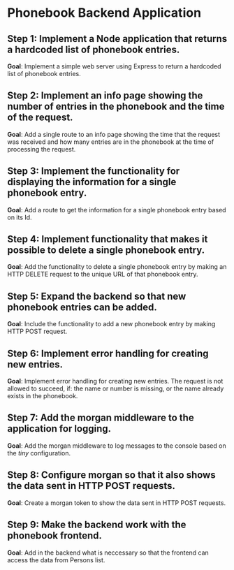 # Phonebook Backend Application

## Step 1: Implement a Node application that returns a hardcoded list of phonebook entries.

**Goal**: Implement a simple web server using Express to return a hardcoded list of phonebook entries.

## Step 2: Implement an info page showing the number of entries in the phonebook and the time of the request.

**Goal**: Add a single route to an info page showing the time that the request was received and how many entries are in the phonebook at the time of processing the request.

## Step 3: Implement the functionality for displaying the information for a single phonebook entry.

**Goal**: Add a route to get the information for a single phonebook entry based on its Id.

## Step 4: Implement functionality that makes it possible to delete a single phonebook entry.

**Goal**: Add the functionality to delete a single phonebook entry by making an HTTP DELETE request to the unique URL of that phonebook entry.

## Step 5: Expand the backend so that new phonebook entries can be added.

**Goal**: Include the functionality to add a new phonebook entry by making HTTP POST request.

## Step 6: Implement error handling for creating new entries.

**Goal**: Implement error handling for creating new entries. The request is not allowed to succeed, if: the name or number is missing, or the name already exists in the phonebook.

## Step 7: Add the morgan middleware to the application for logging.

**Goal**: Add the morgan middleware to log messages to the console based on the _tiny_ configuration.

## Step 8: Configure morgan so that it also shows the data sent in HTTP POST requests.

**Goal**: Create a morgan token to show the data sent in HTTP POST requests.

## Step 9: Make the backend work with the phonebook frontend.

**Goal**: Add in the backend what is neccessary so that the frontend can access the data from Persons list.
